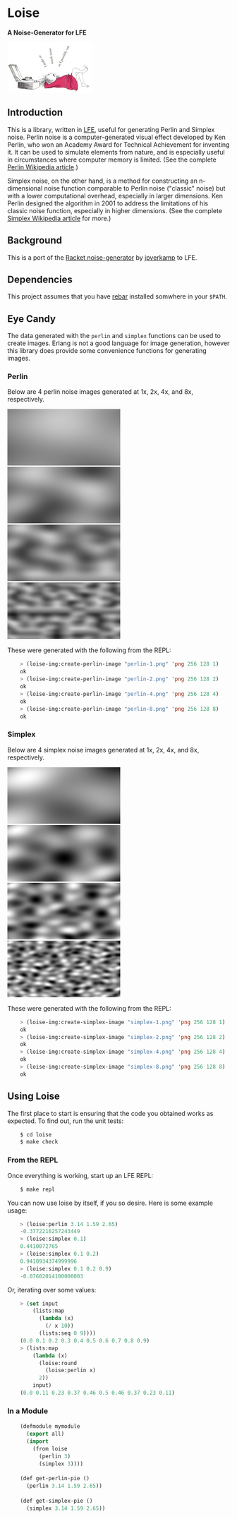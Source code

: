 # Loise

**A Noise-Generator for LFE**

<img src="resources/images/loise.jpg" />


## Introduction

This is a library, written in [LFE](http://lfe.io/), useful for generating
Perlin and Simplex noise. Perlin noise is a computer-generated visual effect
developed by Ken Perlin, who won an Academy Award for Technical Achievement for
inventing it. It can be used to simulate elements from nature, and is especially
useful in circumstances where computer memory is limited. (See the complete
[Perlin Wikipedia article](http://en.wikipedia.org/wiki/Perlin_noise).)

Simplex noise, on the other hand, is a method for constructing an n-dimensional
noise function comparable to Perlin noise ("classic" noise) but with a lower
computational overhead, especially in larger dimensions. Ken Perlin designed
the algorithm in 2001 to address the limitations of his classic noise
function, especially in higher dimensions. (See the complete
[Simplex Wikipedia article](http://en.wikipedia.org/wiki/Simplex_noise) for
more.)


## Background

This is a port of the
[Racket noise-generator](https://github.com/jpverkamp/noise) by
[jpverkamp](https://github.com/jpverkamp) to LFE.


## Dependencies

This project assumes that you have [rebar](https://github.com/rebar/rebar)
installed somwhere in your ``$PATH``.


## Eye Candy

The data generated with the ``perlin`` and ``simplex`` functions can be used to
create images. Erlang is not a good language for image generation, however this
library does provide some convenience functions for generating images.


### Perlin

Below are 4 perlin noise images generated at 1x, 2x, 4x, and 8x, respectively.

<img src="resources/images/perlin-1.png" />

<img src="resources/images/perlin-2.png" />

<img src="resources/images/perlin-4.png" />

<img src="resources/images/perlin-8.png" />

These were generated with the following from the REPL:

```cl
    > (loise-img:create-perlin-image "perlin-1.png" 'png 256 128 1)
    ok
    > (loise-img:create-perlin-image "perlin-2.png" 'png 256 128 2)
    ok
    > (loise-img:create-perlin-image "perlin-4.png" 'png 256 128 4)
    ok
    > (loise-img:create-perlin-image "perlin-8.png" 'png 256 128 8)
    ok
```


### Simplex

Below are 4 simplex noise images generated at 1x, 2x, 4x, and 8x, respectively.

<img src="resources/images/simplex-1.png" />

<img src="resources/images/simplex-2.png" />

<img src="resources/images/simplex-4.png" />

<img src="resources/images/simplex-8.png" />

These were generated with the following from the REPL:

```cl
    > (loise-img:create-simplex-image "simplex-1.png" 'png 256 128 1)
    ok
    > (loise-img:create-simplex-image "simplex-2.png" 'png 256 128 2)
    ok
    > (loise-img:create-simplex-image "simplex-4.png" 'png 256 128 4)
    ok
    > (loise-img:create-simplex-image "simplex-8.png" 'png 256 128 8)
    ok
```


## Using Loise

The first place to start is ensuring that the code you obtained works as
expected. To find out, run the unit tests:

```bash
    $ cd loise
    $ make check
```


### From the REPL

Once everything is working, start up an LFE REPL:

```bash
    $ make repl
```

You can now use loise by itself, if you so desire. Here is some example usage:

```cl
    > (loise:perlin 3.14 1.59 2.65)
    -0.3772216257243449
    > (loise:simplex 0.1)
    0.4410072765
    > (loise:simplex 0.1 0.2)
    0.9410934374999996
    > (loise:simplex 0.1 0.2 0.9)
    -0.07602014100000003
```

Or, iterating over some values:

```cl
    > (set input
        (lists:map
          (lambda (x)
            (/ x 10))
          (lists:seq 0 9))))
    (0.0 0.1 0.2 0.3 0.4 0.5 0.6 0.7 0.8 0.9)
    > (lists:map
        (lambda (x)
          (loise:round
            (loise:perlin x)
          2))
        input)
    (0.0 0.11 0.23 0.37 0.46 0.5 0.46 0.37 0.23 0.11)
```


### In a Module

```cl
    (defmodule mymodule
      (export all)
      (import
        (from loise
          (perlin 3)
          (simplex 3))))

    (def get-perlin-pie ()
      (perlin 3.14 1.59 2.65))

    (def get-simplex-pie ()
      (simplex 3.14 1.59 2.65))
```

